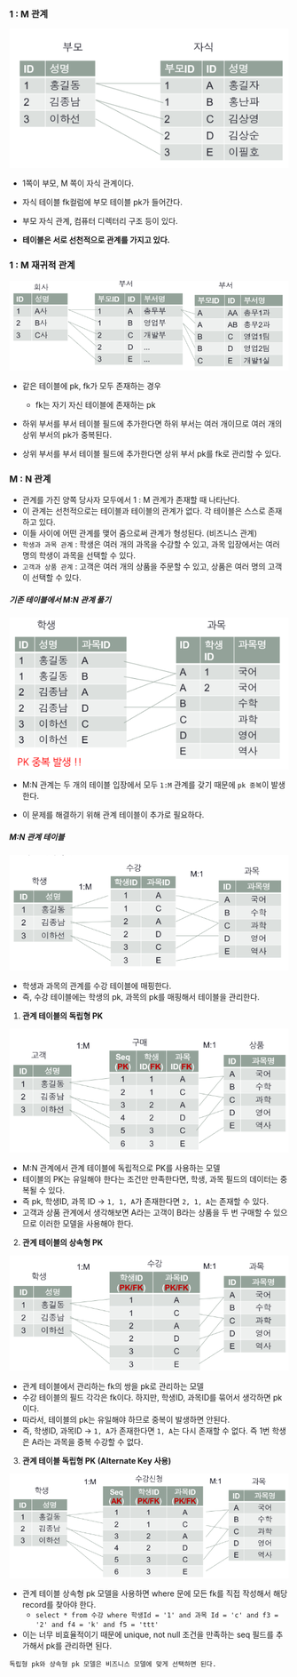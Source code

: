 ### 1 : M 관계

![image-20240619222641524](../images/image-20240619222641524.png)

- 1쪽이 부모, M 쪽이 자식 관계이다.
- 자식 테이블 fk컬럼에 부모 테이블 pk가 들어간다.

- 부모 자식 관계, 컴퓨터 디렉터리 구조 등이 있다.
- **테이블은 서로 선천적으로 관계를 가지고 있다.**



### 1 : M 재귀적 관계

![image-20240619223210691](../images/image-20240619223210691.png)

- 같은 테이블에 pk, fk가 모두 존재하는 경우
  - fk는 자기 자신 테이블에 존재하는 pk

- 하위 부서를 부서 테이블 필드에 추가한다면 하위 부서는 여러 개이므로 여러 개의 상위 부서의 pk가 중복된다.
- 상위 부서를 부서 테이블 필드에 추가한다면 상위 부서 pk를 fk로 관리할 수 있다.



### M : N 관계

- 관계를 가진 양쪽 당사자 모두에서 1 : M 관계가 존재할 때 나타난다.
- 이 관계는 선천적으로는 테이블과 테이블의 관계가 없다. 각 테이블은 스스로 존재하고 있다. 
- 이들 사이에 어떤 관계를 맺어 줌으로써 관계가 형성된다. (비즈니스 관계)
- `학생과 과목 관계` : 학생은 여러 개의 과목을 수강할 수 있고, 과목 입장에서는 여러 명의 학생이 과목을 선택할 수 있다.
- `고객과 상품 관계` : 고객은 여러 개의 상품을 주문할 수 있고, 상품은 여러 명의 고객이 선택할 수 있다.



##### 기존 테이블에서 M:N 관계 풀기

![image-20240619225516367](../images/image-20240619225516367.png)

- M:N 관계는 두 개의 테이블 입장에서 모두 `1:M` 관계를 갖기 때문에 `pk 중복`이 발생한다.

- 이 문제를 해결하기 위해 관계 테이블이 추가로 필요하다.



##### M:N 관계 테이블

![image-20240619225838657](../images/image-20240619225838657.png)

- 학생과 과목의 관계를 수강 테이블에 매핑한다.
- 즉, 수강 테이블에는 학생의 pk, 과목의 pk를 매핑해서 테이블을 관리한다.



1. **관계 테이블의 독립형 PK**

![image-20240619230026907](../images/image-20240619230026907.png)

- M:N 관계에서 관계 테이블에 독립적으로 PK를 사용하는 모델
- 테이블의 PK는 유일해야 한다는 조건만 만족한다면, 학생, 과목 필드의 데이터는 중복될 수 있다.
- 즉 pk, 학생ID, 과목 ID -> `1, 1, A`가 존재한다면 `2, 1, A`는 존재할 수 있다.
- 고객과 상품 관계에서 생각해보면 A라는 고객이 B라는 상품을 두 번 구매할 수 있으므로 이러한 모델을 사용해야 한다.



2. **관계 테이블의 상속형 PK**

![image-20240619230324806](../images/image-20240619230324806.png)

- 관계 테이블에서 관리하는 fk의 쌍을 pk로 관리하는 모델
- 수강 테이블의 필드 각각은 fk이다. 하지만, 학생ID, 과목ID를 묶어서 생각하면 pk이다.
- 따라서, 테이블의 pk는 유일해야 하므로 중복이 발생하면 안된다.
- 즉, 학생ID, 과목ID -> `1, A`가 존재한다면 `1, A`는 다시 존재할 수 없다. 즉 1번 학생은 A라는 과목을 중복 수강할 수 없다.



3. **관계 테이블 독립형 PK (Alternate Key 사용)**

![image-20240619230704297](../images/image-20240619230704297.png)

- 관계 테이블 상속형 pk 모델을 사용하면 where 문에 모든 fk를 직접 작성해서 해당 record를 찾아야 한다.
  - `select * from 수강 where 학생Id = '1' and 과목 Id = 'c' and f3 = '2' and f4 = 'k' and f5 = 'ttt'`
- 이는 너무 비효율적이기 때문에 unique, not null 조건을 만족하는 seq 필드를 추가해서 pk를 관리하면 된다.



```
독립형 pk와 상속형 pk 모델은 비즈니스 모델에 맞게 선택하면 된다.
```

